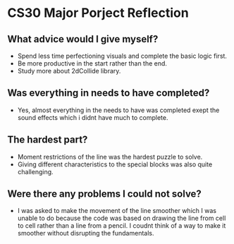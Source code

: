 # CS30 Major Porject Reflection

## What advice would I give myself?

- Spend less time perfectioning visuals and complete the basic logic first.
- Be more productive in the start rather than the end.
- Study more about 2dCollide library.

## Was everything in needs to have completed?

- Yes, almost everything in the needs to have was completed exept the sound effects which i didnt have much to complete.

## The hardest part?

- Moment restrictions of the line was the hardest puzzle to solve.
- Giving different characteristics to the special blocks was also quite challenging.

## Were there any problems I could not solve?

- I was asked to make the movement of the line smoother which I was unable to do because the code was based on drawing the line from cell to cell rather than a line from a pencil. I coudnt think of a way to make it smoother without disrupting the fundamentals.